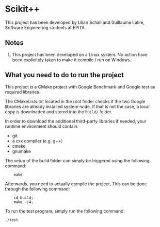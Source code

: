 # Scikit++

This project has been developed by Lilian Schall and Guillaume Lalire,
Software Engineering students at EPITA.

## Notes
1. This project has been developed on a Linux system. No action have been
   explicitely taken to make it compile / run on Windows.

## What you need to do to run the project

This project is a CMake project with Google Benchmark and Google test as
required libraries.

The CMakeLists.txt located in the root folder checks if the two Google
libraries are already installed system-wide. If that is not the case, a local
copy is downloaded and stored into the `build/` folder.

In order to download the additional third-party libraries if
needed, your runtime environment should contain:
- git
- a cxx compiler (e.g. g++)
- cmake
- gnumake

The setup of the build folder can simply be triggered using the following
command:
```shell
    make 
```

Afterwards, you need to actually compile the project.
This can be done through the following command:
```shell
    cd build;
    make -j4;
```

To run the test program, simply run the following command:
```shell
./test
```

